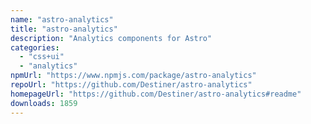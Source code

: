 ```yaml
---
name: "astro-analytics"
title: "astro-analytics"
description: "Analytics components for Astro"
categories:
  - "css+ui"
  - "analytics"
npmUrl: "https://www.npmjs.com/package/astro-analytics"
repoUrl: "https://github.com/Destiner/astro-analytics"
homepageUrl: "https://github.com/Destiner/astro-analytics#readme"
downloads: 1859
---
```

